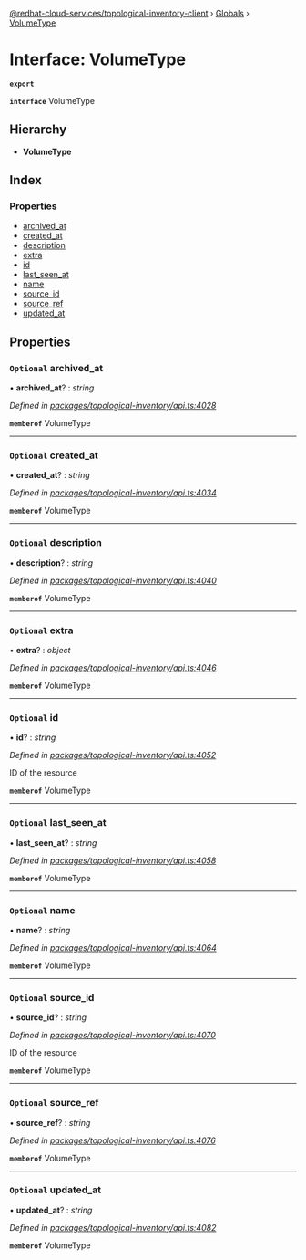 [@redhat-cloud-services/topological-inventory-client](../README.md) › [Globals](../globals.md) › [VolumeType](volumetype.md)

# Interface: VolumeType

**`export`** 

**`interface`** VolumeType

## Hierarchy

* **VolumeType**

## Index

### Properties

* [archived_at](volumetype.md#optional-archived_at)
* [created_at](volumetype.md#optional-created_at)
* [description](volumetype.md#optional-description)
* [extra](volumetype.md#optional-extra)
* [id](volumetype.md#optional-id)
* [last_seen_at](volumetype.md#optional-last_seen_at)
* [name](volumetype.md#optional-name)
* [source_id](volumetype.md#optional-source_id)
* [source_ref](volumetype.md#optional-source_ref)
* [updated_at](volumetype.md#optional-updated_at)

## Properties

### `Optional` archived_at

• **archived_at**? : *string*

*Defined in [packages/topological-inventory/api.ts:4028](https://github.com/Hyperkid123/javascript-clients/blob/master/packages/topological-inventory/api.ts#L4028)*

**`memberof`** VolumeType

___

### `Optional` created_at

• **created_at**? : *string*

*Defined in [packages/topological-inventory/api.ts:4034](https://github.com/Hyperkid123/javascript-clients/blob/master/packages/topological-inventory/api.ts#L4034)*

**`memberof`** VolumeType

___

### `Optional` description

• **description**? : *string*

*Defined in [packages/topological-inventory/api.ts:4040](https://github.com/Hyperkid123/javascript-clients/blob/master/packages/topological-inventory/api.ts#L4040)*

**`memberof`** VolumeType

___

### `Optional` extra

• **extra**? : *object*

*Defined in [packages/topological-inventory/api.ts:4046](https://github.com/Hyperkid123/javascript-clients/blob/master/packages/topological-inventory/api.ts#L4046)*

**`memberof`** VolumeType

___

### `Optional` id

• **id**? : *string*

*Defined in [packages/topological-inventory/api.ts:4052](https://github.com/Hyperkid123/javascript-clients/blob/master/packages/topological-inventory/api.ts#L4052)*

ID of the resource

**`memberof`** VolumeType

___

### `Optional` last_seen_at

• **last_seen_at**? : *string*

*Defined in [packages/topological-inventory/api.ts:4058](https://github.com/Hyperkid123/javascript-clients/blob/master/packages/topological-inventory/api.ts#L4058)*

**`memberof`** VolumeType

___

### `Optional` name

• **name**? : *string*

*Defined in [packages/topological-inventory/api.ts:4064](https://github.com/Hyperkid123/javascript-clients/blob/master/packages/topological-inventory/api.ts#L4064)*

**`memberof`** VolumeType

___

### `Optional` source_id

• **source_id**? : *string*

*Defined in [packages/topological-inventory/api.ts:4070](https://github.com/Hyperkid123/javascript-clients/blob/master/packages/topological-inventory/api.ts#L4070)*

ID of the resource

**`memberof`** VolumeType

___

### `Optional` source_ref

• **source_ref**? : *string*

*Defined in [packages/topological-inventory/api.ts:4076](https://github.com/Hyperkid123/javascript-clients/blob/master/packages/topological-inventory/api.ts#L4076)*

**`memberof`** VolumeType

___

### `Optional` updated_at

• **updated_at**? : *string*

*Defined in [packages/topological-inventory/api.ts:4082](https://github.com/Hyperkid123/javascript-clients/blob/master/packages/topological-inventory/api.ts#L4082)*

**`memberof`** VolumeType
